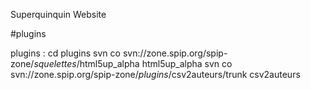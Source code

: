 Superquinquin Website 

#plugins 

plugins : 
cd plugins 
svn co svn://zone.spip.org/spip-zone/_squelettes_/html5up_alpha html5up_alpha
svn co svn://zone.spip.org/spip-zone/_plugins_/csv2auteurs/trunk csv2auteurs 


